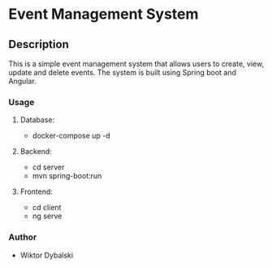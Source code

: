 # Event Management System

## Description

This is a simple event management system that allows users to create, view, update and delete events. The system is
built using Spring boot and Angular.

### Usage

1. Database:
   - docker-compose up -d


2. Backend:
    - cd server
    - mvn spring-boot:run
   

3. Frontend:
    - cd client
    - ng serve


### Author
 - Wiktor Dybalski